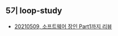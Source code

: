 ## 5기 loop-study  
- [20210509, 소프트웨어 장인 Part1까지 리뷰](https://loopstudy.tistory.com/category/책/소프트웨어%20장인) 